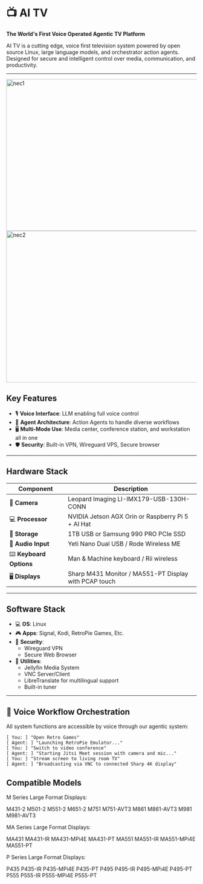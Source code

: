 # 📺 AI TV  
**The World's First Voice Operated Agentic TV Platform**

AI TV is a cutting edge, voice first television system powered by open source Linux, large language models, and orchestrator action agents. Designed for secure and intelligent control over media, communication, and productivity.

---
<img width="800" height="400" alt="nec1" src="https://github.com/user-attachments/assets/8bf0feb4-616b-48e6-b33e-157b502dde6c" />
<img width="800" height="400" alt="nec2" src="https://github.com/user-attachments/assets/3b2c9893-8847-40ab-a519-5533d6376a10" />


## Key Features

- 🎙️ **Voice Interface**: LLM enabling full voice control
- 🧩 **Agent Architecture**: Action Agents to handle diverse workflows
- 🖥️ **Multi-Mode Use**: Media center, conference station, and workstation all in one
- 🛡️ **Security**: Built-in VPN, Wireguard VPS, Secure browser

---

## Hardware Stack

| Component                          | Description                                           |
|-----------------------------------|------------------------------------------------------- |
| 🎥 **Camera**                     | Leopard Imaging LI-IMX179-USB-130H-CONN                |
| 💻 **Processor**                  | NVIDIA Jetson AGX Orin or Raspberry Pi 5 + AI Hat      |
| 💽 **Storage**                    | 1TB USB or Samsung 990 PRO PCIe SSD                    |
| 🎤 **Audio Input**                | Yeti Nano Dual USB / Rode Wireless ME                  |
| ⌨️ **Keyboard Options**           | Man & Machine keyboard / Rii wireless                  |
| 🖥️ **Displays**                   | Sharp M431 Monitor / MA551-PT Display with PCAP touch  |

---

## Software Stack

- 💻 **OS**: Linux
- 🎮 **Apps**: Signal, Kodi, RetroPie Games, Etc.
- 🔐 **Security**:
  - Wireguard VPN
  - Secure Web Browser
- 🔧 **Utilities**:
  - Jellyfin Media System
  - VNC Server/Client
  - LibreTranslate for multilingual support
  - Built-in tuner

---

## 🔄 Voice Workflow Orchestration

All system functions are accessible by voice through our agentic system:

```plaintext
[ You: ] "Open Retro Games"  
[ Agent: ] "Launching RetroPie Emulator..."  
[ You: ] "Switch to video conference"  
[ Agent: ] "Starting Jitsi Meet session with camera and mic..."  
[ You: ] "Stream screen to living room TV"  
[ Agent: ] "Broadcasting via VNC to connected Sharp 4K display"
```

## Compatible Models

M Series Large Format Displays:

M431-2
M501-2
M551-2
M651-2
M751
M751-AVT3
M861
M861-AVT3
M981
M981-AVT3

MA Series Large Format Displays:

MA431
MA431-IR
MA431-MPi4E
MA431-PT
MA551
MA551-IR
MA551-MPi4E
MA551-PT

P Series Large Format Displays:

P435
P435-IR
P435-MPi4E
P435-PT
P495
P495-IR
P495-MPi4E
P495-PT
P555
P555-IR
P555-MPi4E
P555-PT
